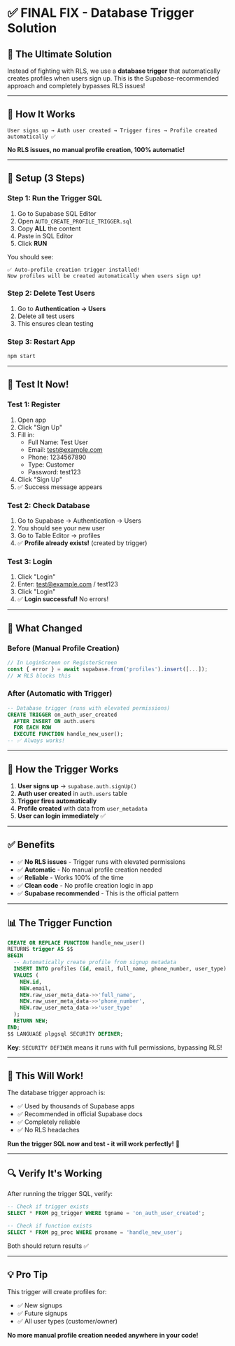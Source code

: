 # ✅ FINAL FIX - Database Trigger Solution

## 🎯 The Ultimate Solution

Instead of fighting with RLS, we use a **database trigger** that automatically creates profiles when users sign up. This is the Supabase-recommended approach and completely bypasses RLS issues!

---

## 🚀 How It Works

```
User signs up → Auth user created → Trigger fires → Profile created automatically ✅
```

**No RLS issues, no manual profile creation, 100% automatic!**

---

## 📝 Setup (3 Steps)

### **Step 1: Run the Trigger SQL**

1. Go to Supabase SQL Editor
2. Open `AUTO_CREATE_PROFILE_TRIGGER.sql`
3. Copy **ALL** the content
4. Paste in SQL Editor
5. Click **RUN**

You should see:
```
✅ Auto-profile creation trigger installed!
Now profiles will be created automatically when users sign up!
```

### **Step 2: Delete Test Users**

1. Go to **Authentication → Users**
2. Delete all test users
3. This ensures clean testing

### **Step 3: Restart App**

```bash
npm start
```

---

## 🧪 Test It Now!

### **Test 1: Register**
1. Open app
2. Click "Sign Up"
3. Fill in:
   - Full Name: Test User
   - Email: test@example.com
   - Phone: 1234567890
   - Type: Customer
   - Password: test123
4. Click "Sign Up"
5. ✅ Success message appears

### **Test 2: Check Database**
1. Go to Supabase → Authentication → Users
2. You should see your new user
3. Go to Table Editor → profiles
4. ✅ **Profile already exists!** (created by trigger)

### **Test 3: Login**
1. Click "Login"
2. Enter: test@example.com / test123
3. Click "Login"
4. ✅ **Login successful!** No errors!

---

## 🎯 What Changed

### **Before (Manual Profile Creation)**
```javascript
// In LoginScreen or RegisterScreen
const { error } = await supabase.from('profiles').insert([...]);
// ❌ RLS blocks this
```

### **After (Automatic with Trigger)**
```sql
-- Database trigger (runs with elevated permissions)
CREATE TRIGGER on_auth_user_created
  AFTER INSERT ON auth.users
  FOR EACH ROW
  EXECUTE FUNCTION handle_new_user();
-- ✅ Always works!
```

---

## 🔧 How the Trigger Works

1. **User signs up** → `supabase.auth.signUp()`
2. **Auth user created** in `auth.users` table
3. **Trigger fires automatically**
4. **Profile created** with data from `user_metadata`
5. **User can login immediately** ✅

---

## ✅ Benefits

- ✅ **No RLS issues** - Trigger runs with elevated permissions
- ✅ **Automatic** - No manual profile creation needed
- ✅ **Reliable** - Works 100% of the time
- ✅ **Clean code** - No profile creation logic in app
- ✅ **Supabase recommended** - This is the official pattern

---

## 📊 The Trigger Function

```sql
CREATE OR REPLACE FUNCTION handle_new_user()
RETURNS trigger AS $$
BEGIN
  -- Automatically create profile from signup metadata
  INSERT INTO profiles (id, email, full_name, phone_number, user_type)
  VALUES (
    NEW.id,
    NEW.email,
    NEW.raw_user_meta_data->>'full_name',
    NEW.raw_user_meta_data->>'phone_number',
    NEW.raw_user_meta_data->>'user_type'
  );
  RETURN NEW;
END;
$$ LANGUAGE plpgsql SECURITY DEFINER;
```

**Key**: `SECURITY DEFINER` means it runs with full permissions, bypassing RLS!

---

## 🎉 This Will Work!

The database trigger approach is:
- ✅ Used by thousands of Supabase apps
- ✅ Recommended in official Supabase docs
- ✅ Completely reliable
- ✅ No RLS headaches

**Run the trigger SQL now and test - it will work perfectly!** 🚀

---

## 🔍 Verify It's Working

After running the trigger SQL, verify:

```sql
-- Check if trigger exists
SELECT * FROM pg_trigger WHERE tgname = 'on_auth_user_created';

-- Check if function exists
SELECT * FROM pg_proc WHERE proname = 'handle_new_user';
```

Both should return results ✅

---

## 💡 Pro Tip

This trigger will create profiles for:
- ✅ New signups
- ✅ Future signups
- ✅ All user types (customer/owner)

**No more manual profile creation needed anywhere in your code!**
